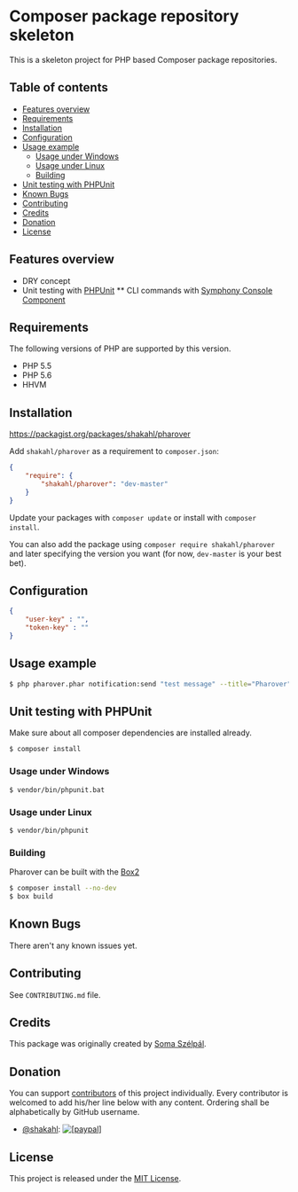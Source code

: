 # Composer package repository skeleton

This is a skeleton project for PHP based Composer package repositories.

## Table of contents

* [Features overview](#features-overview)
* [Requirements](#requirements)
* [Installation](#installation)
* [Configuration](#configuration)
* [Usage example](#usage-example)
    - [Usage under Windows](#usage-under-windows)
    - [Usage under Linux](#usage-under-linux)
    - [Building](#building)
* [Unit testing with PHPUnit](#unit-testing-with-phpunit)
* [Known Bugs](#known-bugs)
* [Contributing](#contributing)
* [Credits](#credits)
* [Donation](#donation)
* [License](#license)

## Features overview

* DRY concept
* Unit testing with [PHPUnit](https://phpunit.de/)
** CLI commands with [Symphony Console Component][symfony-console]

## Requirements

The following versions of PHP are supported by this version.

* PHP 5.5
* PHP 5.6
* HHVM

## Installation

https://packagist.org/packages/shakahl/pharover

Add `shakahl/pharover` as a requirement to `composer.json`:

```json
{
    "require": {
        "shakahl/pharover": "dev-master"
    }
}
```

Update your packages with `composer update` or install with `composer install`.

You can also add the package using `composer require shakahl/pharover` and later specifying the version you want (for now, `dev-master` is your best bet).

## Configuration

```json
{
    "user-key" : "",
    "token-key" : ""
}
```

## Usage example

```bash
$ php pharover.phar notification:send "test message" --title="Pharover" --url="https://github.com/shakahl/pharover" --url-title="Pharover on GitHub"
```

## Unit testing with PHPUnit

Make sure about all composer dependencies are installed already.
```shell
$ composer install
```

### Usage under Windows
```shell
$ vendor/bin/phpunit​.bat
```

### Usage under Linux
```shell
$ vendor/bin/phpunit
```

### Building

Pharover can be built with the [Box2](http://box-project.github.io/box2/)

```bash
$ composer install --no-dev
$ box build
```

## Known Bugs

There aren't any known issues yet.

## Contributing

See `CONTRIBUTING.md` file.

## Credits

This package was originally created by [Soma Szélpál][shakahl].

## Donation

You can support [contributors][contributors] of this project individually. Every contributor is welcomed to add his/her line below with any content. Ordering shall be alphabetically by GitHub username.

* [@shakahl](https://github.com/shakahl): <a href="https://www.paypal.com/cgi-bin/webscr?cmd=_donations&business=3PWPWKLHMBSCU&lc=US&item_name=Open%20Source%20Development&item_number=opensource&currency_code=EUR&bn=PP%2dDonationsBF%3abtn_donate_SM%2egif%3aNonHostedGuest"><img src="https://www.paypalobjects.com/en_US/i/btn/btn_donate_LG.gif" alt="[paypal]" /></a>

## License

This project is released under the [MIT License][opensource].

[shakahl]: https://github.com/shakahl/
[contributors]: https://github.com/shakahl/pharover/graphs/contributors
[opensource]: http://www.opensource.org/licenses/MIT
[symfony-console]: http://symfony.com/doc/current/components/console/introduction.html

